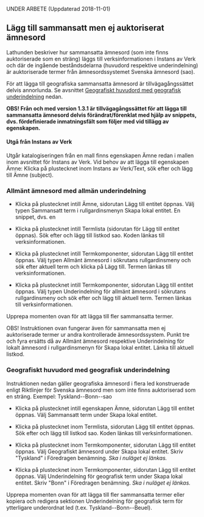 UNDER ARBETE (Uppdaterad 2018-11-01)

## Lägg till sammansatt men ej auktoriserat ämnesord 

Lathunden beskriver hur sammansatta ämnesord (som inte finns auktoriserade som en sträng) läggs till verksinformationen i Instans av Verk och där de ingående beståndsdelarna (huvudord respektive underindelning) är auktoriserade termer från ämnesordssystemet Svenska ämnesord (sao). 

För att lägga till geografiska sammansatta ämnesord är tillvägagångssättet delvis annorlunda. Se avsnittet [Geografiskt huvudord med geografisk underindelning](#geografiskt-huvudord-med-geografisk-underindelning) nedan.

**OBS! Från och med version 1.3.1 är tillvägagångssättet för att lägga till sammansatta ämnesord delvis förändrat/förenklat med hjälp av snippets, dvs. fördefinierade inmatningsfält som följer med vid tillägg av egenskapen.**

#### Utgå från Instans av Verk
Utgår katalogiseringen från en mall finns egenskapen Ämne redan i mallen inom avsnittet för Instans av Verk. Vid behov av att lägga till egenskapen Ämne: Klicka på plustecknet inom Instans av Verk/Text, sök efter och lägg till Ämne (subject).

### Allmänt ämnesord med allmän underindelning

* Klicka på plustecknet intill Ämne, sidorutan Lägg till entitet öppnas. Välj typen Sammansatt term i rullgardinsmenyn Skapa lokal entitet. En snippet, dvs. en 

* Klicka på plustecknet intill Termlista (sidorutan för Lägg till entitet öppnas). Sök efter och lägg till listkod sao. Koden länkas till verksinformationen.

* Klicka på plustecknet intill Termkomponenter, sidorutan Lägg till entitet öppnas. Välj typen Allmänt ämnesord i sökrutans rullgardinsmeny och sök efter aktuell term och klicka på Lägg till. Termen länkas till verksinformationen.

* Klicka på plustecknet intill Termkomponenter, sidorutan Lägg till entitet öppnas. Välj typen Underindelning för allmänt ämnesord i sökrutans rullgardinsmeny och sök efter och lägg till aktuell term. Termen länkas till verksinformationen.

Upprepa momenten ovan för att lägga till fler sammansatta termer.

OBS! Instruktionen ovan fungerar även för sammansatta men ej auktoriserade termer ur andra kontrollerade ämnesordssystem. Punkt tre och fyra ersätts då av Allmänt ämnesord respektive Underindelning för lokalt ämnesord i rullgardinsmenyn för Skapa lokal entitet. Länka till aktuell listkod.


### Geografiskt huvudord med geografisk underindelning
Instruktionen nedan gäller geografiska ämnesord i flera led konstruerade enligt Riktlinjer för Svenska ämnesord men som inte finns auktoriserad som en sträng. Exempel: Tyskland--Bonn--sao

* Klicka på plustecknet intill egenskapen Ämne, sidorutan Lägg till entitet öppnas. Välj Sammansatt term under Skapa lokal entitet.

* Klicka på plustecknet inom Termlista, sidorutan Lägg till entitet öppnas. Sök efter och lägg till listkod sao. Koden länkas till verksinformationen.

* Klicka på plustecknet inom Termkomponenter, sidorutan Lägg till entitet öppnas. Välj Geografiskt ämnesord under Skapa lokal entitet. Skriv "Tyskland" i Föredragen benämning. *Ska i nuläget ej länkas.*
    
* Klicka på plustecknet inom Termkomponenter, sidorutan Lägg till entitet öppnas. Välj Underindelning för geografisk term under Skapa lokal entitet. Skriv "Bonn" i Föredragen benämning. *Ska i nuläget ej länkas.*

Upprepa momenten ovan för att lägga till fler sammansatta termer eller kopiera och redigera sektionen Underindelning för geografisk term för ytterligare underordnat led (t.ex. Tyskland--Bonn--Beuel).
